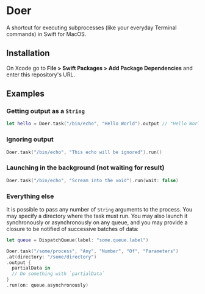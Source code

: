 # Doer

A shortcut for executing subprocesses (like your everyday Terminal commands) in Swift for MacOS.

## Installation

On Xcode go to **File > Swift Packages > Add Package Dependencies** and enter this repository's URL.

## Examples

### Getting output as a `String`

```swift
let hello = Doer.task("/bin/echo", "Hello World").output // "Hello World\n"
```

### Ignoring output

```swift
Doer.task("/bin/echo", "This echo will be ignored").run()
```

### Launching in the background (not waiting for result)

```swift
Doer.task("/bin/echo", "Scream into the void").run(wait: false)
```

### Everything else

It is possible to pass any number of `String` arguments to the process. You may specify a directory where the task must run. You may also launch it synchronously or asynchronously on any queue, and you may provide a closure to be notified of successive batches of data:

```swift
let queue = DispatchQueue(label: "some.queue.label")

Doer.task("/some/process", "Any", "Number", "Of", "Parameters")
.at(directory: "/some/directory")
.output {
  partialData in
  // Do something with `partialData`
}
.run(on: queue.asynchronously)

```

